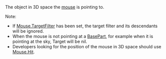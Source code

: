 The object in 3D space the [mouse](https://create.roblox.com/docs/reference/engine/classes/Mouse) is pointing to.

Note:

- If [Mouse.TargetFilter](https://create.roblox.com/docs/reference/engine/classes/Mouse#TargetFilter) has been set, the target filter and its
  descendants will be ignored.
- When the mouse is not pointing at a [BasePart](https://create.roblox.com/docs/reference/engine/classes/BasePart), for example when it is
  pointing at the sky, Target will be nil.
- Developers looking for the position of the mouse in 3D space should use
  [Mouse.Hit](https://create.roblox.com/docs/reference/engine/classes/Mouse#Hit).